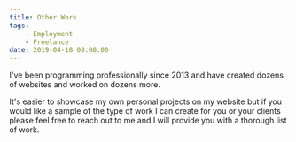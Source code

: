 ```yaml
---
title: Other Work
tags:
    - Employment
    - Freelance
date: 2019-04-18 00:00:00
---
```

I've been programming professionally since 2013 and have created dozens of websites and worked on dozens more.

It's easier to showcase my own personal projects on my website but if you would like a sample of the type of work I can create for you or your clients please feel free to reach out to me and I will provide you with a thorough list of work.